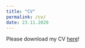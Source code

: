 ```yaml
---
title: "CV"
permalink: /cv/
date: 23.11.2020
---
```


Please download my CV [here](_pages/add_material/CV_SHunger_nov2020.pdf)!
